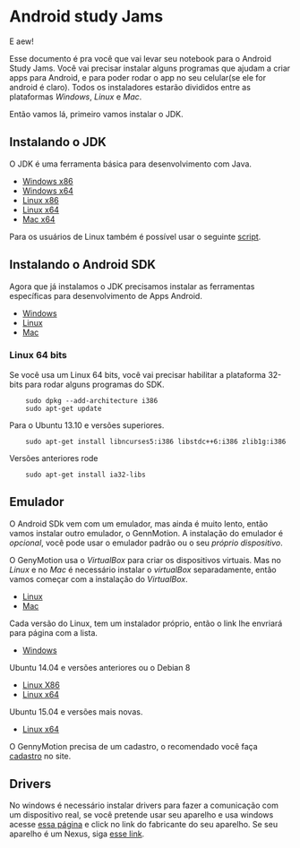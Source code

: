 # Android study Jams
E aew!

Esse documento é pra você que vai levar seu notebook para o Android Study Jams.
Você vai precisar instalar alguns programas que ajudam a criar apps para Android, e para poder rodar o app no seu celular(se ele for android é claro).
Todos os instaladores estarão divididos entre as plataformas *Windows*, *Linux* e *Mac*.

Então vamos lá, primeiro vamos instalar o JDK.

## Instalando o JDK
O JDK é uma ferramenta básica para desenvolvimento com Java.

* [Windows x86](http://download.oracle.com/otn-pub/java/jdk/7u79-b15/jdk-7u79-windows-i586.exe)
* [Windows x64](http://download.oracle.com/otn-pub/java/jdk/7u79-b15/jdk-7u79-windows-x64.exe)
* [Linux x86](http://download.oracle.com/otn-pub/java/jdk/7u79-b15/jdk-7u79-linux-i586.tar.gz)
* [Linux x64](http://download.oracle.com/otn-pub/java/jdk/7u79-b15/jdk-7u79-linux-x64.tar.gz)
* [Mac x64](http://download.oracle.com/otn-pub/java/jdk/7u79-b15/jdk-7u79-macosx-x64.dmg)

Para os usuários de Linux também é possível usar o seguinte [script](https://raw.githubusercontent.com/Padawan-org/Install-Scripts/master/java.sh).

## Instalando o Android SDK
Agora que já instalamos o JDK precisamos instalar as ferramentas específicas para desenvolvimento de Apps Android.

* [Windows](http://dl.google.com/android/installer_r24.4.1-windows.exe)
* [Linux](http://dl.google.com/android/android-sdk_r24.4.1-linux.tgz)
* [Mac](http://dl.google.com/android/android-sdk_r24.4.1-macosx.zip)

### Linux 64 bits
Se você usa um Linux 64 bits, você vai precisar habilitar a plataforma 32-bits para rodar alguns programas do SDK.

		sudo dpkg --add-architecture i386
		sudo apt-get update

Para o Ubuntu 13.10 e versões superiores.

		sudo apt-get install libncurses5:i386 libstdc++6:i386 zlib1g:i386

Versões anteriores rode

		sudo apt-get install ia32-libs

## Emulador
O Android SDk vem com um emulador, mas ainda é muito lento, então vamos instalar outro emulador, o GennMotion.
A instalação do emulador é *opcional*, você pode usar o emulador padrão ou o seu *próprio dispositivo*.

O GenyMotion usa o *VirtualBox* para criar os dispositivos virtuais. Mas no *Linux* e no *Mac* é necessário instalar o *virtualBox* separadamente, então vamos começar com a instalação do *VirtualBox*.

* [Linux](https://www.virtualbox.org/wiki/Linux_Downloads)
* [Mac](http://download.virtualbox.org/virtualbox/5.0.14/VirtualBox-5.0.14-105127-OSX.dmg)

Cada versão do Linux, tem um instalador próprio, então o link lhe envriará para página com a lista.

* [Windows](http://files2.genymotion.com/genymotion/genymotion-2.6.0/genymotion-2.6.0-vbox.exe)

Ubuntu 14.04 e versões anteriores ou o Debian 8

* [Linux X86](http://files2.genymotion.com/genymotion/genymotion-2.6.0/genymotion-2.6.0-linux_x86.bin)
* [Linux x64](http://files2.genymotion.com/genymotion/genymotion-2.6.0/genymotion-2.6.0-linux_x64.bin)

Ubuntu 15.04 e versões mais novas.

* [Linux x64](http://files2.genymotion.com/genymotion/genymotion-2.6.0/genymotion-2.6.0-ubuntu15_x64.bin)

O GennyMotion precisa de um cadastro, o recomendado você faça [cadastro](https://www.genymotion.com/account/create/) no site.

## Drivers
No windows é necessário instalar drivers para fazer a comunicação com um dispositivo real, se você pretende usar seu aparelho e usa windows acesse [essa página](http://developer.android.com/intl/pt-br/tools/extras/oem-usb.html) e click no link do fabricante do seu aparelho.
Se seu aparelho é um Nexus, siga [esse link](http://developer.android.com/intl/pt-br/sdk/win-usb.html).

